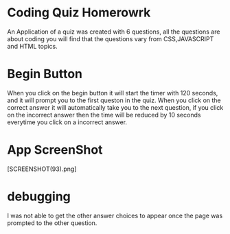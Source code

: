# Coding Quiz Homerowrk 
 An Application of a quiz was created with 6 questions, all the questions are about coding 
 you will find that the questions vary from CSS,JAVASCRIPT and HTML topics.

# Begin Button
  When you click on the begin button it will start the timer with 120 seconds, and it will prompt 
  you to the first queston in the quiz. When you click on the correct answer it will automatically
  take you to the next question, if you click on the incorrect answer then the time will be 
  reduced by 10 seconds everytime you click on a incorrect answer.



# App ScreenShot
[SCREENSHOT(93).png]


# debugging
  I was not able to get the other answer choices to appear once the page was prompted to the 
  other question.